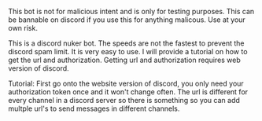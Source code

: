 This bot is not for malicious intent and is only for testing purposes. This can be bannable on discord if you use this for anything malicous. Use at your own risk.

This is a discord nuker bot. The speeds are not the fastest to prevent the discord spam limit. It is very easy to use. I will provide a tutorial on how to get the url and authorization. Getting url and authorization requires web version of discord.

Tutorial:
First go onto the website version of discord, you only need your authorization token once and it won't change often. The url is different for every channel in a discord server so there is something so you can add multple url's to send messages in different channels.
